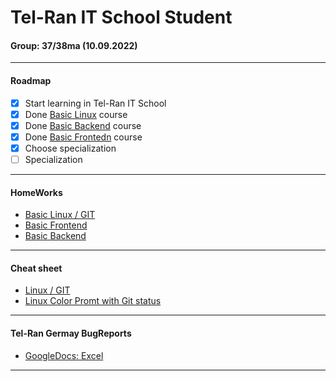 # Tel-Ran IT School Student

#### Group: 37/38ma (10.09.2022)

---

#### Roadmap

- [x] Start learning in Tel-Ran IT School
- [x] Done [Basic Linux](https://github.com/mi444k/Tel-Ran/tree/main/Linux) course
- [x] Done [Basic Backend](https://github.com/mi444k/Tel-Ran/tree/main/Backend) course
- [x] Done [Basic Frontedn](https://github.com/mi444k/Tel-Ran/tree/main/Frontend) course
- [x] Choose specialization
- [ ] Specialization

---

#### HomeWorks

- [Basic Linux / GIT](https://github.com/mi444k/Tel-Ran/tree/main/Linux/)
- [Basic Frontend](https://github.com/mi444k/Tel-Ran/tree/main/Frontend/)
- [Basic Backend](https://github.com/mi444k/Tel-Ran/tree/main/Backend/)

---

#### Cheat sheet

- [Linux / GIT](https://github.com/mi444k/Tel-Ran/tree/main/Linux/cheatsheet.md)
- [Linux Color Promt with Git status](https://github.com/mi444k/Tel-Ran/tree/main/Linux/.bash_color_prompt)

---

#### Tel-Ran Germay BugReports

- [GoogleDocs: Excel](https://docs.google.com/spreadsheets/d/1Sd3WhYQ_ypTb9KY-XMI-L80ltSUQN56B75KhovAy5MU/edit#gid=0)

---
